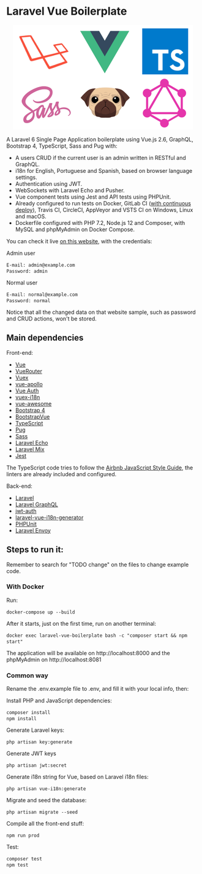 # Laravel Vue Boilerplate

<p align="center">
  <img src="logo.png" />
</p>

A Laravel 6 Single Page Application boilerplate using Vue.js 2.6, GraphQL, Bootstrap 4, TypeScript, Sass and Pug with:

* A users CRUD if the current user is an admin written in RESTful and GraphQL.
* i18n for English, Portuguese and Spanish, based on browser language settings.
* Authentication using JWT.
* WebSockets with Laravel Echo and Pusher.
* Vue component tests using Jest and API tests using PHPUnit.
* Already configured to run tests on Docker, GitLab CI ([with continuous deploy](./DEPLOY.md)), Travis CI, CircleCI, AppVeyor and VSTS CI on Windows, Linux and macOS.
* Dockerfile configured with PHP 7.2, Node.js 12 and Composer, with MySQL and phpMyAdmin on Docker Compose.

You can check it live [on this website](https://lvb.as.dev), with the credentials:

Admin user

    E-mail: admin@example.com
    Password: admin

Normal user

    E-mail: normal@example.com
    Password: normal

Notice that all the changed data on that website sample, such as password and CRUD actions, won't be stored.

## Main dependencies

Front-end:

* [Vue](https://github.com/vuejs/vue)
* [VueRouter](https://github.com/vuejs/vue-router)
* [Vuex](https://github.com/vuejs/vuex)
* [vue-apollo](https://github.com/Akryum/vue-apollo)
* [Vue Auth](https://github.com/websanova/vue-auth)
* [vuex-i18n](https://github.com/dkfbasel/vuex-i18n)
* [vue-awesome](https://github.com/Justineo/vue-awesome)
* [Bootstrap 4](https://github.com/twbs/bootstrap)
* [BootstrapVue](https://github.com/bootstrap-vue/bootstrap-vue)
* [TypeScript](https://github.com/microsoft/typescript)
* [Pug](https://github.com/pugjs/pug)
* [Sass](https://github.com/sass/node-sass)
* [Laravel Echo](https://github.com/laravel/echo)
* [Laravel Mix](https://github.com/JeffreyWay/laravel-mix)
* [Jest](https://github.com/facebook/jest)

The TypeScript code tries to follow the [Airbnb JavaScript Style Guide](https://github.com/airbnb/javascript), the linters are already included and configured.

Back-end:

* [Laravel](https://github.com/laravel/laravel)
* [Laravel GraphQL](https://github.com/rebing/graphql-laravel)
* [jwt-auth](https://github.com/tymondesigns/jwt-auth)
* [laravel-vue-i18n-generator](https://github.com/martinlindhe/laravel-vue-i18n-generator)
* [PHPUnit](https://github.com/sebastianbergmann/phpunit)
* [Laravel Envoy](https://github.com/laravel/envoy)

## Steps to run it:

Remember to search for "TODO change" on the files to change example code.

### With Docker

Run:

    docker-compose up --build

After it starts, just on the first time, run on another terminal:

    docker exec laravel-vue-boilerplate bash -c "composer start && npm start"

The application will be available on http://localhost:8000 and the phpMyAdmin on http://localhost:8081

### Common way

Rename the .env.example file to .env, and fill it with your local info, then:

Install PHP and JavaScript dependencies:

    composer install
    npm install

Generate Laravel keys:

    php artisan key:generate

Generate JWT keys

    php artisan jwt:secret

Generate i18n string for Vue, based on Laravel i18n files:

    php artisan vue-i18n:generate

Migrate and seed the database:

    php artisan migrate --seed

Compile all the front-end stuff:

    npm run prod

Test:

    composer test
    npm test
